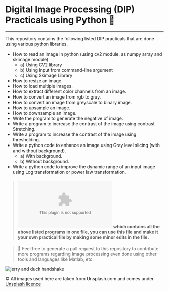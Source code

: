 # Digital Image Processing (DIP) Practicals using Python :snake:
***
This repository contains the following listed DIP practicals that are done using various python libraries.

- How to read an image in python (using cv2 module, as numpy array 
and skimage module)
  - a) Using CV2 library
  - b) Using Input from command-line argument
  - c) Using Skimage Library
- How to resize an image.
- How to load multiple images.
- How to extract different color channels from an image.
- How to convert an image from rgb to gray.
- How to convert an image from greyscale to binary image.
- How to upsample an image.
- How to downsample an image.
- Write the program to generate the negative of image.
- Write a program to increase the contrast of the image using 
contrast Stretching.
- Write a program to increase the contrast of the image using 
thresholding.
- Write a python code to enhance an image using Gray level slicing
(with and without background).
  - a) With background.
  - b) Without background.
- Write a python code to improve the dynamic range of an input 
image using Log transformation or power law transformation.

> #### ![This is the practical file](Digital%20Image%20Processing%20Practicals%20By%20Tavneet%20Singh.docx) which contains all the above listed programs in one file, you can use this file and make it your own practical file by making some minor edits in the file.

>  :handshake: Feel free to generate a pull request to this repository to contribute more programs regarding Image processing even done using other tools and languages like Matlab, etc.

![jerry and duck handshake](https://tenor.com/en-GB/view/tom-and-jerry-jerry-the-mouse-jerry-shake-hands-handshake-gif-17827738.gif)

&copy; All images used here are taken from Unsplash.com and comes under [Unsplash licence](https://unsplash.com/license) 